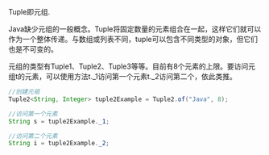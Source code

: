 Tuple即元组.

Java缺少元组的一般概念。Tuple将固定数量的元素组合在一起，这样它们就可以作为一个整体传递。与数组或列表不同，tuple可以包含不同类型的对象，但它们也是不可变的。

元组的类型有Tuple1、Tuple2、Tuple3等等。目前有8个元素的上限。要访问元组t的元素，可以使用方法t._1访问第一个元素t._2访问第二个，依此类推。

```Java
//创建元祖
Tuple2<String, Integer> tuple2Example = Tuple2.of("Java", 8);

//访问第一个元素
String s = tuple2Example._1;

//访问第二个元素
String i = tuple2Example._2;
```